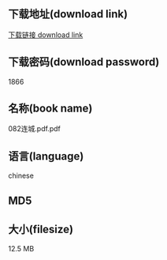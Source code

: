 ## 下载地址(download link)
[下载链接 download link](https://voluble-croquembouche-d321dc.netlify.app/?s=082%E8%BF%9E%E5%9F%8E.pdf)

## 下载密码(download password)
1866

## 名称(book name)
082连城.pdf.pdf

## 语言(language)
chinese

## MD5


## 大小(filesize)
12.5 MB
